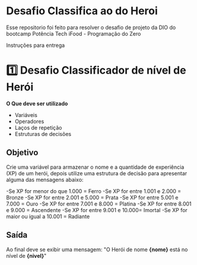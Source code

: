 # Desafio Classifica ao do Heroi
Esse repositorio foi feito para resolver o desafio de projeto da DIO do bootcamp Potência Tech iFood - Programação do Zero



Instruções para entrega
# 1️⃣ Desafio Classificador de nível de Herói

**O Que deve ser utilizado**

- Variáveis
- Operadores
- Laços de repetição
- Estruturas de decisões

## Objetivo

Crie uma variável para armazenar o nome e a quantidade de experiência (XP) de um herói, depois utilize uma estrutura de decisão para apresentar alguma das mensagens abaixo:

-Se XP for menor do que 1.000 = Ferro
-Se XP for entre 1.001 e 2.000 = Bronze
-Se XP for entre 2.001 e 5.000 = Prata
-Se XP for entre 5.001 e 7.000 = Ouro
-Se XP for entre 7.001 e 8.000 = Platina
-Se XP for entre 8.001 e 9.000 = Ascendente
-Se XP for entre 9.001 e 10.000= Imortal
-Se XP for maior ou igual a 10.001 = Radiante

## Saída

Ao final deve se exibir uma mensagem:
"O Herói de nome **{nome}** está no nível de **{nivel}**"
